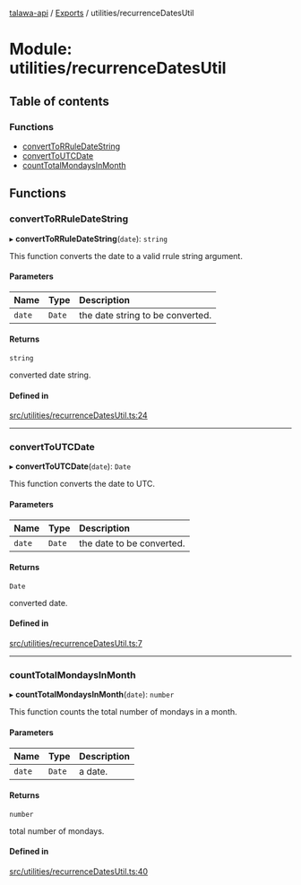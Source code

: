 [talawa-api](../README.md) / [Exports](../modules.md) / utilities/recurrenceDatesUtil

# Module: utilities/recurrenceDatesUtil

## Table of contents

### Functions

- [convertToRRuleDateString](utilities_recurrenceDatesUtil.md#converttorruledatestring)
- [convertToUTCDate](utilities_recurrenceDatesUtil.md#converttoutcdate)
- [countTotalMondaysInMonth](utilities_recurrenceDatesUtil.md#counttotalmondaysinmonth)

## Functions

### convertToRRuleDateString

▸ **convertToRRuleDateString**(`date`): `string`

This function converts the date to a valid rrule string argument.

#### Parameters

| Name | Type | Description |
| :------ | :------ | :------ |
| `date` | `Date` | the date string to be converted. |

#### Returns

`string`

converted date string.

#### Defined in

[src/utilities/recurrenceDatesUtil.ts:24](https://github.com/PalisadoesFoundation/talawa-api/blob/e919df4/src/utilities/recurrenceDatesUtil.ts#L24)

___

### convertToUTCDate

▸ **convertToUTCDate**(`date`): `Date`

This function converts the date to UTC.

#### Parameters

| Name | Type | Description |
| :------ | :------ | :------ |
| `date` | `Date` | the date to be converted. |

#### Returns

`Date`

converted date.

#### Defined in

[src/utilities/recurrenceDatesUtil.ts:7](https://github.com/PalisadoesFoundation/talawa-api/blob/e919df4/src/utilities/recurrenceDatesUtil.ts#L7)

___

### countTotalMondaysInMonth

▸ **countTotalMondaysInMonth**(`date`): `number`

This function counts the total number of mondays in a month.

#### Parameters

| Name | Type | Description |
| :------ | :------ | :------ |
| `date` | `Date` | a date. |

#### Returns

`number`

total number of mondays.

#### Defined in

[src/utilities/recurrenceDatesUtil.ts:40](https://github.com/PalisadoesFoundation/talawa-api/blob/e919df4/src/utilities/recurrenceDatesUtil.ts#L40)
